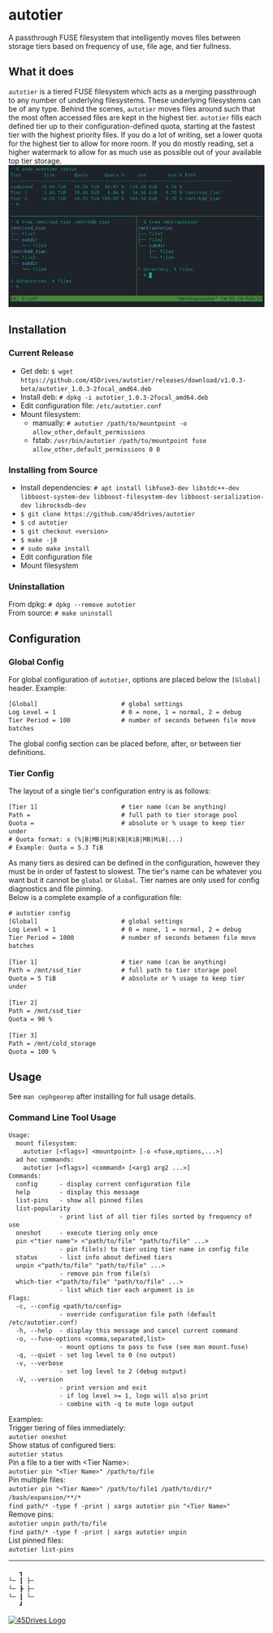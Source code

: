 # autotier
A passthrough FUSE filesystem that intelligently moves files between storage tiers based on frequency of use, file age, and tier fullness.

## What it does
`autotier` is a tiered FUSE filesystem which acts as a merging passthrough to any number of underlying filesystems. These underlying filesystems can be of any type. Behind the scenes, `autotier` moves files around such that the most often accessed files are kept in the highest tier. `autotier` fills each defined tier up to their configuration-defined quota, starting at the fastest tier with the highest priority files. If you do a lot of writing, set a lower quota for the highest tier to allow for more room. If you do mostly reading, set a higher watermark to allow for as much use as possible out of your available top tier storage.  
![autotier example](doc/mounted_fs_status.png)

## Installation
### Current Release
* Get deb: `$ wget https://github.com/45Drives/autotier/releases/download/v1.0.3-beta/autotier_1.0.3-2focal_amd64.deb`
* Install deb: `# dpkg -i autotier_1.0.3-2focal_amd64.deb`
* Edit configuration file: `/etc/autotier.conf`
* Mount filesystem:
	* manually: `# autotier /path/to/mountpoint -o allow_other,default_permissions`
	* fstab: `/usr/bin/autotier	/path/to/mountpoint	fuse	allow_other,default_permissions 0 0`

### Installing from Source
* Install dependencies: 
	`# apt install libfuse3-dev libstdc++-dev libboost-system-dev libboost-filesystem-dev libboost-serialization-dev librocksdb-dev`
* `$ git clone https://github.com/45drives/autotier`
* `$ cd autotier`
* `$ git checkout <version>`
* `$ make -j8`
* `# sudo make install`
* Edit configuration file
* Mount filesystem  

### Uninstallation
From dpkg: `# dpkg --remove autotier`  
From source: `# make uninstall`

## Configuration
### Global Config
For global configuration of `autotier`, options are placed below the `[Global]` header. Example:
```
[Global]                       # global settings
Log Level = 1                  # 0 = none, 1 = normal, 2 = debug
Tier Period = 100              # number of seconds between file move batches
```
The global config section can be placed before, after, or between tier definitions.
### Tier Config
The layout of a single tier's configuration entry is as follows:
```
[Tier 1]                       # tier name (can be anything)
Path =                         # full path to tier storage pool
Quota =                        # absolute or % usage to keep tier under
# Quota format: x (%|B|MB|MiB|KB|KiB|MB|MiB|...)
# Example: Quota = 5.3 TiB
```
As many tiers as desired can be defined in the configuration, however they must be in order of fastest to slowest. The tier's name can be whatever you want but it cannot be `global` or `Global`. Tier names are only used for config diagnostics and file pinning.  
Below is a complete example of a configuration file:
```
# autotier config
[Global]                       # global settings
Log Level = 1                  # 0 = none, 1 = normal, 2 = debug
Tier Period = 1000             # number of seconds between file move batches

[Tier 1]                       # tier name (can be anything)
Path = /mnt/ssd_tier           # full path to tier storage pool
Quota = 5 TiB                  # absolute or % usage to keep tier under

[Tier 2]
Path = /mnt/ssd_tier
Quota = 90 %

[Tier 3]
Path = /mnt/cold_storage
Quota = 100 %
```

## Usage
See `man cephgeorep` after installing for full usage details.
### Command Line Tool Usage
```
Usage:
  mount filesystem:
    autotier [<flags>] <mountpoint> [-o <fuse,options,...>]
  ad hoc commands:
    autotier [<flags>] <command> [<arg1 arg2 ...>]
Commands:
  config      - display current configuration file
  help        - display this message
  list-pins   - show all pinned files
  list-popularity
              - print list of all tier files sorted by frequency of use
  oneshot     - execute tiering only once
  pin <"tier name"> <"path/to/file" "path/to/file" ...>
              - pin file(s) to tier using tier name in config file
  status      - list info about defined tiers
  unpin <"path/to/file" "path/to/file" ...>
              - remove pin from file(s)
  which-tier <"path/to/file" "path/to/file" ...>
              - list which tier each argument is in
Flags:
  -c, --config <path/to/config>
              - override configuration file path (default /etc/autotier.conf)
  -h, --help  - display this message and cancel current command
  -o, --fuse-options <comma,separated,list>
              - mount options to pass to fuse (see man mount.fuse)
  -q, --quiet - set log level to 0 (no output)
  -v, --verbose
              - set log level to 2 (debug output)
  -V, --version
              - print version and exit
              - if log level >= 1, logo will also print
              - combine with -q to mute logo output
```
Examples:  
Trigger tiering of files immediately:  
`autotier oneshot`  
Show status of configured tiers:  
`autotier status`  
Pin a file to a tier with \<Tier Name\>:  
`autotier pin "<Tier Name>" /path/to/file`  
Pin multiple files:  
`autotier pin "<Tier Name>" /path/to/file1 /path/to/dir/* /bash/expansion/**/*`  
`find path/* -type f -print | xargs autotier pin "<Tier Name>"`  
Remove pins:  
`autotier unpin path/to/file`  
`find path/* -type f -print | xargs autotier unpin`  
List pinned files:  
`autotier list-pins`

---
```
   ┓
└─ ┃ ├─
└─ ┣ ├─
└─ ┃ └─
   ┛
```
[![45Drives Logo](https://www.45drives.com/img/45-drives-brand.png)](https://www.45drives.com)
